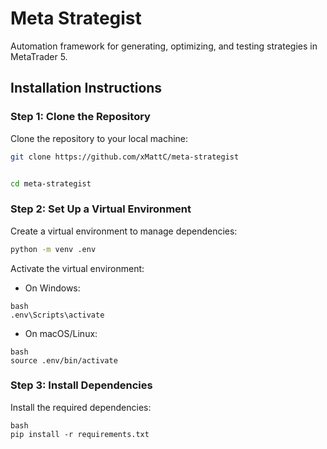 # Meta Strategist
Automation framework for generating, optimizing, and testing strategies in MetaTrader 5.





## Installation Instructions

### Step 1: Clone the Repository

Clone the repository to your local machine:

```bash
git clone https://github.com/xMattC/meta-strategist


cd meta-strategist
```

### Step 2: Set Up a Virtual Environment

Create a virtual environment to manage dependencies:

```bash
python -m venv .env
```

Activate the virtual environment:

- On Windows:
```
bash
.env\Scripts\activate
```
- On macOS/Linux:
```
bash
source .env/bin/activate
```

### Step 3: Install Dependencies

Install the required dependencies:
```
bash
pip install -r requirements.txt
```
